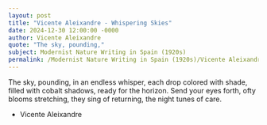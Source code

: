 ```yaml
---
layout: post
title: "Vicente Aleixandre - Whispering Skies"
date: 2024-12-30 12:00:00 -0000
author: Vicente Aleixandre
quote: "The sky, pounding,"
subject: Modernist Nature Writing in Spain (1920s)
permalink: /Modernist Nature Writing in Spain (1920s)/Vicente Aleixandre/Vicente Aleixandre - Whispering Skies
---
```


The sky, pounding,
in an endless whisper,
each drop colored with shade,
filled with cobalt shadows,
ready for the horizon.
Send your eyes forth,
ofty blooms stretching,
they sing of returning,
the night tunes of care.

- Vicente Aleixandre
